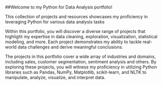 ##Welcome to my Python for Data Analysis portfolio! 

This collection of projects and resources showcases my proficiency in leveraging Python for various data analysis tasks

Within this portfolio, you will discover a diverse range of projects that highlight my expertise in data cleaning, exploration, visualization, statistical modeling, and more. Each project demonstrates my ability to tackle real-world data challenges and derive meaningful conclusions.

The projects in this portfolio cover a wide array of industries and domains, including sales, customer segmentation, sentiment analysis and others. By exploring these projects, you will witness my proficiency in utilizing Python libraries such as Pandas, NumPy, Matplotlib, scikit-learn, and NLTK to manipulate, analyze, visualize, and interpret data.
